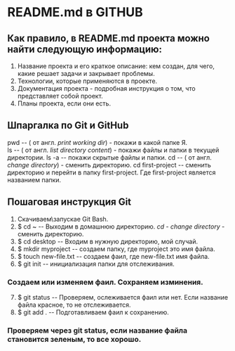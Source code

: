 # README.md в GITHUB
## Как правило, в README.md проекта можно найти следующую информацию:
1. Название проекта и его краткое описание: кем создан, для чего, какие решает задачи и закрывает проблемы.
2. Технологии, которые применяются в проекте.
3. Документация проекта - подробная инструкция о том, что представляет собой проект.
4. Планы проекта, если они есть.


## Шпаргалка по Git и GitHub
pwd -- ( от англ. *print working dir*) - покажи в какой папке Я. <br>
ls -- ( от англ. *list directory content*) - покажи файлы и папки в текущей директории.
ls -a  -- покажи скрытые файлы и папки.
cd -- ( от англ. *change directory*) - сменить директорию.
cd  first-project  -- сменить директорию и перейти в папку first-project. Где first-project является названием папки.


## Пошаговая инструкция Git
1. Скачиваем\запускае Git Bash.
2. $ cd ~ -- Выходим в домашнюю директорию. *cd - change directory* - сменить директорию.
3. $ cd desktop -- Входим в нужную директорию, мой случай.
4. $ mkdir myproject -- создаем папку, где myproject это имя файла.
5. $ touch new-file.txt -- создаем фаил, где new-file.txt имя файла.
6. $ git init -- инициализация папки для отслеживания.
### Создаем или изменяем фаил. Сохраняем изминения.
7. $ git status -- Проверяем, ослеживается фаил или нет. Если название файла красное, то не отслеживается.
8. $ git add . -- Подготавливаем фаил к сохранению.
### Проверяем через git status, если название файла становится зеленым, то все хорошо.
